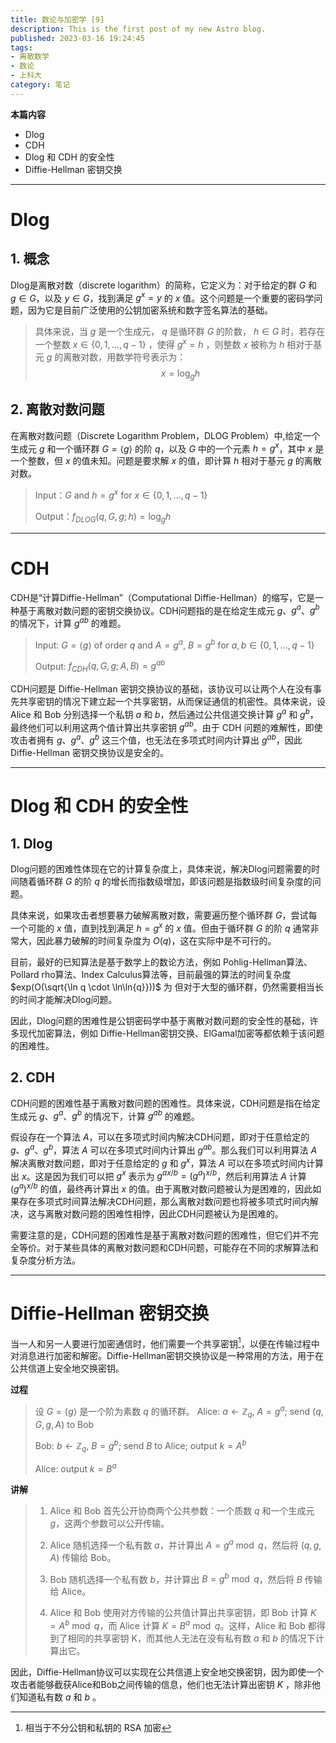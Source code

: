 ```yaml
---
title: 数论与加密学 [9]
description: This is the first post of my new Astro blog.
published: 2023-03-16 19:24:45
tags:
- 离散数学
- 数论
- 上科大
category: 笔记
---
```


**本篇内容**
- Dlog
- CDH
- Dlog 和 CDH 的安全性
- Diffie-Hellman 密钥交换

<!--more-->

---

# Dlog
## 1. 概念
Dlog是离散对数（discrete logarithm）的简称，它定义为：对于给定的群 $G$ 和 $g\in G$，以及 $y\in G$，找到满足 $g^x=y$ 的 $x$ 值。这个问题是一个重要的密码学问题，因为它是目前广泛使用的公钥加密系统和数字签名算法的基础。

>具体来说，当 $g$ 是一个生成元， $q$ 是循环群 $G$ 的阶数， $h\in G$ 时，若存在一个整数 $x \in \{0,1,\ldots,q-1\}$ ，使得 $g^x=h$ ，则整数 $x$ 被称为 $h$ 相对于基元 $g$ 的离散对数，用数学符号表示为：
>$$x = \log_{g}{h}$$


## 2. 离散对数问题

在离散对数问题（Discrete Logarithm Problem，DLOG Problem）中,给定一个生成元 $g$ 和一个循环群 $G=\langle g \rangle$ 的阶 $q$，以及 $G$ 中的一个元素 $h=g^x$，其中 $x$ 是一个整数，但 $x$ 的值未知。问题是要求解 $x$ 的值，即计算 $h$ 相对于基元 $g$ 的离散对数。

>Input：$G$ and $h=g^x$ for $x \in \{0,1,\ldots,q-1\}$
>
>Output：$f_{DLOG}(q,G,g;h)=\log_g h$

---

# CDH

CDH是“计算Diffie-Hellman”（Computational Diffie-Hellman）的缩写，它是一种基于离散对数问题的密钥交换协议。CDH问题指的是在给定生成元 $g$、$g^a$、$g^b$ 的情况下，计算 $g^{ab}$ 的难题。

>Input: $G=\langle g \rangle$ of order $q$ and $A=g^a$, $B=g^b$ for $a,b \in \{0,1,\ldots,q-1\}$
>
>Output: $f_{CDH}(q,G,g;A,B)=g^{ab}$

CDH问题是 Diffie-Hellman 密钥交换协议的基础，该协议可以让两个人在没有事先共享密钥的情况下建立起一个共享密钥，从而保证通信的机密性。具体来说，设 Alice 和 Bob 分别选择一个私钥 $a$ 和 $b$，然后通过公共信道交换计算 $g^a$ 和 $g^b$，最终他们可以利用这两个值计算出共享密钥 $g^{ab}$。由于 CDH 问题的难解性，即使攻击者拥有 $g$、$g^a$、$g^b$ 这三个值，也无法在多项式时间内计算出 $g^{ab}$，因此 Diffie-Hellman 密钥交换协议是安全的。

---

# Dlog 和 CDH 的安全性

## 1. Dlog
Dlog问题的困难性体现在它的计算复杂度上，具体来说，解决Dlog问题需要的时间随着循环群 $G$ 的阶 $q$ 的增长而指数级增加，即该问题是指数级时间复杂度的问题。

具体来说，如果攻击者想要暴力破解离散对数，需要遍历整个循环群 $G$，尝试每一个可能的 $x$ 值，直到找到满足 $h=g^x$ 的 $x$ 值。但由于循环群 $G$ 的阶 $q$ 通常非常大，因此暴力破解的时间复杂度为 $O(q)$，这在实际中是不可行的。

目前，最好的已知算法是基于数学上的数论方法，例如 Pohlig-Hellman算法、Pollard rho算法、Index Calculus算法等，目前最强的算法的时间复杂度 $exp(O(\sqrt{\ln q \cdot \ln\ln{q}}))$ 为 但对于大型的循环群，仍然需要相当长的时间才能解决Dlog问题。

因此，Dlog问题的困难性是公钥密码学中基于离散对数问题的安全性的基础，许多现代加密算法，例如 Diffie-Hellman密钥交换、ElGamal加密等都依赖于该问题的困难性。

## 2. CDH
CDH问题的困难性基于离散对数问题的困难性。具体来说，CDH问题是指在给定生成元 $g$、$g^a$、$g^b$ 的情况下，计算 $g^{ab}$ 的难题。

假设存在一个算法 $A$，可以在多项式时间内解决CDH问题，即对于任意给定的 $g$、$g^a$、$g^b$，算法 $A$ 可以在多项式时间内计算出 $g^{ab}$。那么我们可以利用算法 $A$ 解决离散对数问题，即对于任意给定的 $g$ 和 $g^x$，算法 $A$ 可以在多项式时间内计算出 $x$。这是因为我们可以把 $g^x$ 表示为 $g^{ax/b} = (g^a)^{x/b}$，然后利用算法 $A$ 计算 $(g^a)^{x/b}$ 的值，最终再计算出 $x$ 的值。由于离散对数问题被认为是困难的，因此如果存在多项式时间算法解决CDH问题，那么离散对数问题也将被多项式时间内解决，这与离散对数问题的困难性相悖，因此CDH问题被认为是困难的。

需要注意的是，CDH问题的困难性是基于离散对数问题的困难性，但它们并不完全等价。对于某些具体的离散对数问题和CDH问题，可能存在不同的求解算法和复杂度分析方法。

---

# Diffie-Hellman 密钥交换

当一人和另一人要进行加密通信时，他们需要一个共享密钥[^1]，以便在传输过程中对消息进行加密和解密。Diffie-Hellman密钥交换协议是一种常用的方法，用于在公共信道上安全地交换密钥。

**过程**
>设 $G = \langle g \rangle$ 是一个阶为素数 $q$ 的循环群。
>Alice: $a \leftarrow \mathbb{Z}_q$, $A = g^a$; send $(q,G,g,A)$ to Bob
>
>Bob: $b \leftarrow \mathbb{Z}_q$, $B = g^b$; send $B$ to Alice; output $k = A^b$
>
>Alice: output $k = B^a$

**讲解**
>1. Alice 和 Bob 首先公开协商两个公共参数：一个质数 $q$ 和一个生成元 $g$，这两个参数可以公开传输。
>1. Alice 随机选择一个私有数 $a$，并计算出 $A = g^a \bmod q$，然后将 $(q, g, A)$ 传输给 Bob。
>
>1. Bob 随机选择一个私有数 $b$，并计算出 $B = g^b \bmod q$，然后将 $B$ 传输给 Alice。
>
>1. Alice 和 Bob 使用对方传输的公共值计算出共享密钥，即 Bob 计算 $K = A^b \bmod q$，而 Alice 计算 $K = B^a \bmod q$。这样，Alice 和 Bob 都得到了相同的共享密钥 K，而其他人无法在没有私有数 $a$ 和 $b$ 的情况下计算出它。

因此，Diffie-Hellman协议可以实现在公共信道上安全地交换密钥，因为即使一个攻击者能够截获Alice和Bob之间传输的信息，他们也无法计算出密钥 $K$ ，除非他们知道私有数 $a$ 和 $b$ 。

[^1]: 相当于不分公钥和私钥的 RSA 加密
